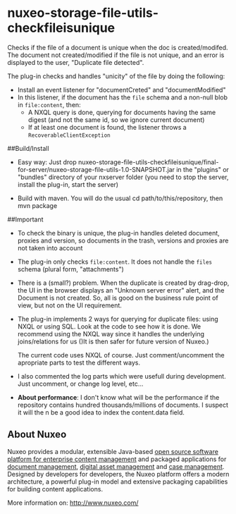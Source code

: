 nuxeo-storage-file-utils-checkfileisunique
==========================================

Checks if the file of a document is unique when the doc is created/modifed. The document not created/modified if the file is not unique, and an error is displayed to the user, "Duplicate file detected".

The plug-in checks and handles "unicity" of the file by doing the following:

* Install an event listener for "documentCreted" and "documentModified"
* In this listener, if the document has the <code>file</code> schema and a non-null blob in <code>file:content</code>, then:
  * A NXQL query is done, querying for documents having the same digest (and not the same id, so we ignore current document)
  * If at least one document is found, the listener throws a <code>RecoverableClientException</code>
 

##Build/Install
* Easy way: Just drop nuxeo-storage-file-utils-checkfileisunique/final-for-server/nuxeo-storage-file-utils-1.0-SNAPSHOT.jar in the "plugins" or "bundles" directory of your nxserver folder (you need to stop the server, install the plug-in, start the server)

* Build with maven. You will do the usual cd path/to/this/repository, then mvn package


##Important

* To check the binary is unique, the plug-in handles deleted document, proxies and version, so documents in the trash, versions and proxies are not taken into account

* The plug-in only checks <code>file:content</code>. It does not handle the <code>files</code> schema (plural form, "attachments")

* There is a (small?) problem. When the duplicate is created by drag-drop, the UI in the browser displays an "Unknown server error" alert, and the Document is not created. So, all is good on the business rule point of view, but not on the UI requirement.

* The plug-in implements 2 ways for querying for duplicate files: using NXQL or using SQL. Look at the code to see how it is done. We recommend using the NXQL way since it handles the underlying joins/relations for us ()It is then safer for future version of Nuxeo.)

  The current code uses NXQL of course. Just comment/uncomment the apropriate parts to test the different ways.
* I also commented the log parts which were usefull during development. Just uncomment, or change log level, etc...

* **About performance**: I don't know what will be the performance if the repository contains hundred thousands/millions of documents. I suspect it will the n be a good idea to index the content.data field.


## About Nuxeo

Nuxeo provides a modular, extensible Java-based [open source software platform for enterprise content management](http://www.nuxeo.com/en/products/ep) and packaged applications for [document management](http://www.nuxeo.com/en/products/document-management), [digital asset management](http://www.nuxeo.com/en/products/dam) and [case management](http://www.nuxeo.com/en/products/case-management). Designed by developers for developers, the Nuxeo platform offers a modern architecture, a powerful plug-in model and extensive packaging capabilities for building content applications.

More information on: <http://www.nuxeo.com/>
